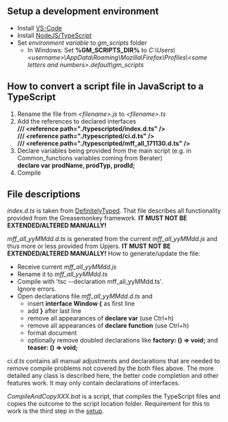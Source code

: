 ## Setup a development environment

* Install [VS-Code](https://code.visualstudio.com/Download)
* Install [NodeJS/TypeScript](https://www.typescriptlang.org/#download-links)
* Set _environment variable_ to _gm_scripts_ folder
  * In Windows: Set **%GM_SCRIPTS_DIR%** to _C:\Users\\&lt;username&gt;\AppData\Roaming\Mozilla\Firefox\Profiles\\&lt;some letters and numbers&gt;.default\gm_scripts_


## How to convert a script file in JavaScript to a TypeScript

1. Rename the file from _&lt;filename&gt;.js_ to _&lt;filename&gt;.ts_
2. Add the references to declared interfaces  
   <b>/// &lt;reference path="./typescripted/index.d.ts" /&gt;  
   /// &lt;reference path="./typescripted/ci.d.ts" /&gt;  
   /// &lt;reference path="./typescripted/mff_all_171130.d.ts" /&gt;</b>
3. Declare variables being provided from the main script (e.g. in Common_functions variables coming from Berater)  
   **declare var prodName, prodTyp, prodId;**
4. Compile

## File descriptions
_index.d.ts_ is taken from [DefinitelyTyped](https://github.com/DefinitelyTyped/DefinitelyTyped/tree/master/types/greasemonkey "asd").
That file describes all functionality provided from the Greasemonkey framework. **IT MUST NOT BE EXTENDED/ALTERED MANUALLY!**

_mff_all_yyMMdd.d.ts_ is generated from the current _mff_all_yyMMdd.js_ and thus more or less provided from Upjers. **IT MUST NOT BE EXTENDED/ALTERED MANUALLY!**
How to generate/update the file:
* Receive current _mff_all_yyMMdd.js_
* Rename it to _mff_all_yyMMdd.ts_
* Compile with 'tsc --declaration mff_all_yyMMdd.ts'.  
   Ignore errors.
* Open declarations file _mff_all_yyMMdd.d.ts_ and  
  * insert **interface Window {** as first line
  * add **}** after last line
  * remove all appearances of **declare var** (use Ctrl+h)
  * remove all appearances of **declare function** (use Ctrl+h)
  * format document
  * optionally remove doubled declarations like **factory: () => void;** and **teaser: () => void;**
  
_ci.d.ts_ contains all manual adjustments and declarations that are needed to remove compile problems not covered by the both files above.
The more detailed any class is described here, the better code completion and other features work. It may only contain declarations of interfaces.

_CompileAndCopyXXX.bat_ is a script, that compiles the TypeScript files and copies the outcome to the script location folder.
Requirement for this to work is the third step in the [setup](#setup-a-development-environment).